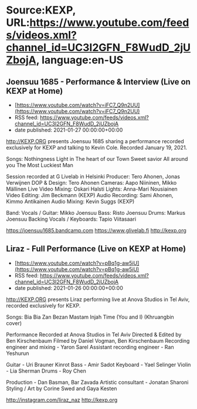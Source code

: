 # Source:KEXP, URL:https://www.youtube.com/feeds/videos.xml?channel_id=UC3I2GFN_F8WudD_2jUZbojA, language:en-US

## Joensuu 1685 - Performance & Interview (Live on KEXP at Home)
 - [https://www.youtube.com/watch?v=iFC7_Q9n2UU](https://www.youtube.com/watch?v=iFC7_Q9n2UU)
 - RSS feed: https://www.youtube.com/feeds/videos.xml?channel_id=UC3I2GFN_F8WudD_2jUZbojA
 - date published: 2021-01-27 00:00:00+00:00

http://KEXP.ORG presents Joensuu 1685 sharing a performance recorded exclusively for KEXP and talking to Kevin Cole. Recorded January 19, 2021.

Songs:
Nothingness
Light in The heart of our Town
Sweet savior
All around you
The Most Luckiest Man

Session recorded at G Livelab in Helsinki
Producer: Tero Ahonen, Jonas Verwijnen
DOP & Design: Tero Ahonen 
Cameras: Aapo Niininen, Mikko Mällinen
Live Video Mixing: Oskari Halsti
Lights: Anna-Mari Nousiainen
Video Editing: Jim Beckmann (KEXP)
Audio Recording: Sami Ahonen, Kimmo Antikainen
Audio Mixing: Kevin Suggs (KEXP) 

Band:
Vocals / Guitar: Mikko Joensuu
Bass: Risto Joensuu
Drums: Markus Joensuu
Backing Vocals / Keyboards: Tapio Viitasaari

https://joensuu1685.bandcamp.com
https://www.glivelab.fi
http://kexp.org

## Liraz - Full Performance (Live on KEXP at Home)
 - [https://www.youtube.com/watch?v=pBq1g-aw5iU](https://www.youtube.com/watch?v=pBq1g-aw5iU)
 - RSS feed: https://www.youtube.com/feeds/videos.xml?channel_id=UC3I2GFN_F8WudD_2jUZbojA
 - date published: 2021-01-26 00:00:00+00:00

http://KEXP.ORG presents Liraz performing live at Anova Studios in Tel Aviv, recorded exclusively for KEXP.

Songs:
Bia Bia 
Zan Bezan 
Mastam
Injah
Time (You and I) (Khruangbin cover)
 
Performance Recorded at Anova Studios in Tel Aviv
Directed & Edited by Ben Kirschenbaum
Filmed by Daniel Vogman, Ben Kirschenbaum
Recording engineer and mixing - Yaron Sarel
Assistant recording engineer - Ran Yeshurun
 
Guitar - Uri Brauner Kinrot
Bass - Amir Sadot
Keyboard - Yael Selinger
Violin - Lia Sherman
Drums - Roy Chen
 
Production - Dan Basman, Bar Zavada
Artistic consultant - Jonatan Sharoni
Styling / Art by Corine Swed and Gaya Kesten

http://instagram.com/liraz_naz
http://kexp.org

